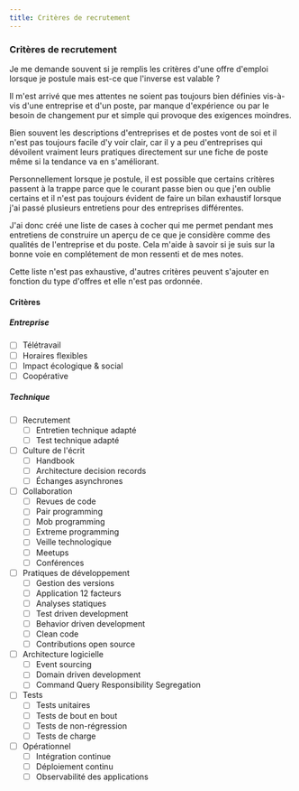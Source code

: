 ```yaml
---
title: Critères de recrutement
---
```

### Critères de recrutement

Je me demande souvent si je remplis les critères d'une offre d'emploi lorsque je postule mais est-ce que l'inverse est valable ?

Il m'est arrivé que mes attentes ne soient pas toujours bien définies vis-à-vis d'une entreprise et d'un poste, par manque d'expérience 
ou par le besoin de changement pur et simple qui provoque des exigences moindres.

Bien souvent les descriptions d'entreprises et de postes vont de soi et il n'est pas toujours facile 
d'y voir clair, car il y a peu d'entreprises qui dévoilent vraiment leurs pratiques directement 
sur une fiche de poste même si la tendance va en s'améliorant.

Personnellement lorsque je postule, il est possible que certains critères passent à la trappe parce que le courant passe bien
ou que j'en oublie certains et il n'est pas toujours évident de faire un bilan exhaustif lorsque 
j'ai passé plusieurs entretiens pour des entreprises différentes.

J'ai donc créé une liste de cases à cocher qui me permet 
pendant mes entretiens de construire un aperçu de ce que je considère comme des qualités de l'entreprise 
et du poste. Cela m'aide à savoir si je suis sur la bonne voie en complétement de mon ressenti et de mes notes.

Cette liste n'est pas exhaustive, d'autres critères peuvent s'ajouter en fonction du type d'offres et elle n'est pas ordonnée.

#### Critères

##### Entreprise

 - [ ] Télétravail
 - [ ] Horaires flexibles
 - [ ] Impact écologique & social
 - [ ] Coopérative

##### Technique

- [ ] Recrutement
    - [ ] Entretien technique adapté
    - [ ] Test technique adapté
- [ ] Culture de l'écrit
    - [ ] Handbook
    - [ ] Architecture decision records
    - [ ] Échanges asynchrones
- [ ] Collaboration
    - [ ] Revues de code
    - [ ] Pair programming
    - [ ] Mob programming
    - [ ] Extreme programming
    - [ ] Veille technologique
    - [ ] Meetups
    - [ ] Conférences
- [ ] Pratiques de développement
    - [ ] Gestion des versions
    - [ ] Application 12 facteurs
    - [ ] Analyses statiques
    - [ ] Test driven development
    - [ ] Behavior driven development
    - [ ] Clean code
    - [ ] Contributions open source
- [ ] Architecture logicielle
    - [ ] Event sourcing
    - [ ] Domain driven development
    - [ ] Command Query Responsibility Segregation
- [ ] Tests
    - [ ] Tests unitaires
    - [ ] Tests de bout en bout
    - [ ] Tests de non-régression
    - [ ] Tests de charge
- [ ] Opérationnel
    - [ ] Intégration continue
    - [ ] Déploiement continu
    - [ ] Observabilité des applications